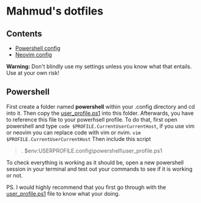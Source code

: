 # Mahmud's dotfiles

## Contents

- [Powershell config](#Powershell)
- [Neovim config](#Neovim)

**Warning:** Don't blindly use my settings unless you know what that entails. Use at your own risk!

## Powershell

First create a folder named **powershell** within your .config directory and cd into it. Then copy the [user_profile.ps1](https://github.com/mahmudhasankhan/dotfiles/blob/master/.config/powershell/user_profile.ps1)
into this folder. Afterwards, you have to reference this file to your powerhsell profile. To do that, first open powershell and type `code $PROFILE.CurrentUserCurrentHost`, if you use vim or neovim you can replace code with vim or nvim. `vim $PROFILE.CurrentUserCurrentHost` Then include this script 

> . $env:USERPROFILE\.config\powershell\user_profile.ps1

To check everything is working as it should be, open a new powershell session in your terminal and test out your commands to see if it is working or not.

PS. I would highly recommend that you first go through with the [user_profile.ps1](https://github.com/mahmudhasankhan/dotfiles/blob/master/.config/powershell/user_profile.ps1) file to know what your doing.

